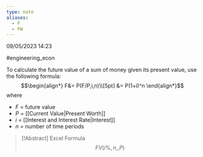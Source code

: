 ```yaml
---
type: note
aliases:
  - F
  - FW
---
```

09/05/2023 14:23

  #engineering_econ 


To calculate the future value of a sum of money given its present value, use the following formula:
$$\begin{align*}
F&= P(F/P,i,n)\\[5pt]
&= P(1+i)^n
\end{align*}$$
where
- $F$ = future value
- $P$ = [[Current Value|Present Worth]]
- $i$ = [[Interest and Interest Rate|Interest]]
- $n$ = number of time periods


>[!Abstract] Excel Formula
>$$
FV(i\%,n,,P)
$$

